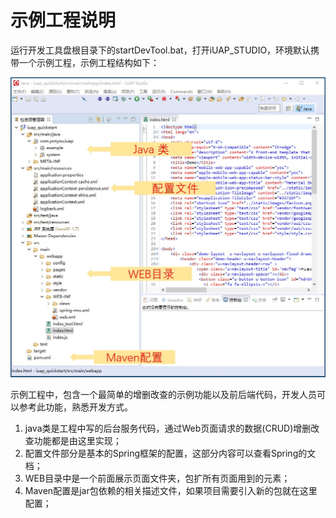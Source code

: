 # 示例工程说明

运行开发工具盘根目录下的startDevTool.bat，打开iUAP_STUDIO，环境默认携带一个示例工程，示例工程结构如下：

![开发工程示例](/img/image002.jpg)
 
示例工程中，包含一个最简单的增删改查的示例功能以及前后端代码，开发人员可以参考此功能，熟悉开发方式。

1. java类是工程中写的后台服务代码，通过Web页面请求的数据(CRUD)增删改查功能都是由这里实现；
2. 配置文件部分是基本的Spring框架的配置，这部分内容可以查看Spring的文档；
3. WEB目录中是一个前面展示页面文件夹，包扩所有页面用到的元素；
4. Maven配置是jar包依赖的相关描述文件，如果项目需要引入新的包就在这里配置；




